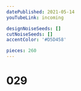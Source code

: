 ```yaml
---
datePublished: 2021-05-14
youTubeLink: incoming

designNoiseSeeds: []
cutNoiseSeeds: []
accentColor: '#D5D458'

pieces: 260
---
```


# 029
